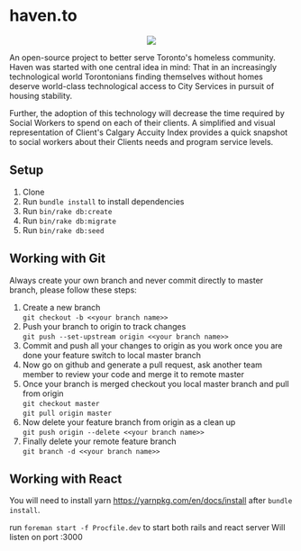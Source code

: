 # haven.to
<p align="center"><img src="https://user-images.githubusercontent.com/25350697/28793899-88445bb2-7602-11e7-9395-3623caa501bf.gif"/></p>

An open-source project to better serve Toronto's homeless community.  
Haven was started with one central idea in mind: That in an increasingly technological world Torontonians finding themselves without homes deserve world-class technological access to City Services in pursuit of housing stability.  

Further, the adoption of this technology will decrease the time required by Social Workers to spend on each of their clients.  A simplified and visual representation of Client's Calgary Accuity Index provides a quick snapshot to social workers about their Clients needs and program service levels.  


## Setup
1. Clone
2. Run `bundle install` to install dependencies
3. Run `bin/rake db:create`
4. Run `bin/rake db:migrate`
5. Run `bin/rake db:seed`

## Working with Git
Always create your own branch and never commit directly to master branch, please follow these steps:

1. Create a new branch<br/>
`git checkout -b <<your branch name>>`
2. Push your branch to origin to track changes<br/>
`git push --set-upstream origin <<your branch name>>`
3. Commit and push all your changes to origin as you work once you are done your feature switch to local master branch<br/>
4. Now go on github and generate a pull request, ask another team member to review your code and merge it to remote master
5. Once your branch is merged checkout you local master branch and pull from origin<br/>
`git checkout master` <br/>
`git pull origin master`
6. Now delete your feature branch from origin as a clean up <br/>
`git push origin --delete <<your branch name>>`
7. Finally delete your remote feature branch <br/>
`git branch -d <<your branch name>>`

## Working with React
You will need to install yarn https://yarnpkg.com/en/docs/install after `bundle install`.

run `foreman start -f Procfile.dev` to start both rails and react server
Will listen on port :3000

